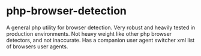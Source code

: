 # php-browser-detection
A general php utility for browser detection. Very robust and heavily tested in production environments. Not heavy weight like other php browser detectors, and not inaccurate. Has a companion user agent switcher xml list of browsers user agents.
